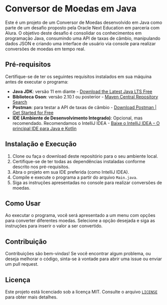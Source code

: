 # Conversor de Moedas em Java

Este é um projeto de um Conversor de Moedas desenvolvido em Java como parte de um desafio proposto pela Oracle Next Education em parceria com Alura. O objetivo deste desafio é consolidar os conhecimentos em programação Java, consumindo uma API de taxas de câmbio, manipulando dados JSON e criando uma interface de usuário via console para realizar conversões de moedas em tempo real.

## Pré-requisitos

Certifique-se de ter os seguintes requisitos instalados em sua máquina antes de executar o programa:

- **Java JDK**: versão 11 em diante - [Download the Latest Java LTS Free](https://www.oracle.com/java/technologies/javase-downloads.html)
- **Biblioteca Gson**: versão 2.10.1 ou posterior - [Maven Central Repository Search](https://search.maven.org/artifact/com.google.code.gson/gson)
- **Postman**: para testar a API de taxas de câmbio - [Download Postman | Get Started for Free](https://www.postman.com/downloads/)
- **IDE (Ambiente de Desenvolvimento Integrado)**: Opcional, mas recomendado. Recomendamos o IntelliJ IDEA - [Baixe o IntelliJ IDEA – O principal IDE para Java e Kotlin](https://www.jetbrains.com/idea/download/)

## Instalação e Execução

1. Clone ou faça o download deste repositório para o seu ambiente local.
2. Certifique-se de ter todas as dependências instaladas conforme descrito nos pré-requisitos.
3. Abra o projeto em sua IDE preferida (como IntelliJ IDEA).
4. Compile e execute o programa a partir do arquivo `Main.java`.
5. Siga as instruções apresentadas no console para realizar conversões de moedas.

## Como Usar

Ao executar o programa, você será apresentado a um menu com opções para converter diferentes moedas. Selecione a opção desejada e siga as instruções para inserir o valor a ser convertido.

## Contribuição

Contribuições são bem-vindas! Se você encontrar algum problema, ou deseja melhorar o código, sinta-se à vontade para abrir uma issue ou enviar um pull request.

## Licença

Este projeto está licenciado sob a licença MIT. Consulte o arquivo [`LICENSE`](https://github.com/marcostulliosouza/APITaxasCambio/blob/master/LICENSE) para obter mais detalhes.
